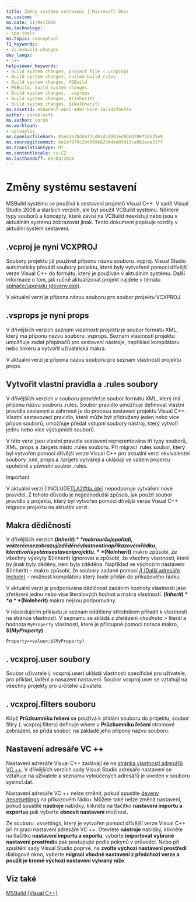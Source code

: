 ```yaml
---
title: Změny systému sestavení | Microsoft Docs
ms.custom: ''
ms.date: 11/04/2016
ms.technology:
- cpp-tools
ms.topic: conceptual
f1_keywords:
- vc.msbuild.changes
dev_langs:
- C++
helpviewer_keywords:
- Build system changes, project file (.vcxprog)
- Build system changes, custom build rules
- Build system changes, MSBuild
- MSBuild, build system changes
- Build system changes, .vsprops
- Build system changes, $(Inherit)
- Build system changes, $(NoInherit)
ms.assetid: e564d95f-a6cc-4d97-b57e-1a71daf66f4a
author: corob-msft
ms.author: corob
ms.workload:
- cplusplus
ms.openlocfilehash: 01eb3a38ddaf7cdb1d54061e48680396f16b25e0
ms.sourcegitcommit: be2a7679c2bd80968204dee03d13ca961eaa31ff
ms.translationtype: MT
ms.contentlocale: cs-CZ
ms.lasthandoff: 05/03/2018
---
```

# <a name="build-system-changes"></a>Změny systému sestavení
MSBuild systému se používá k sestavení projektů Visual C++. V sadě Visual Studio 2008 a starších verzích, ale byl použit VCBuild systému. Některé typy souborů a koncepty, které závisí na VCBuild neexistují nebo jsou v aktuálním systému zobrazovat jinak. Tento dokument popisuje rozdíly v aktuální systém sestavení.  
  
## <a name="vcproj-is-now-vcxproj"></a>.vcproj je nyní VCXPROJ  
 Soubory projektu již používat příponu názvu souboru .vcproj. Visual Studio automaticky převádí soubory projektu, které byly vytvořené pomocí dřívější verze Visual C++ do formátu, který je používán v aktuálním systému. Další informace o tom, jak ručně aktualizovat projekt najdete v tématu [spínače/upgradu (devenv.exe)](/visualstudio/ide/reference/upgrade-devenv-exe).  
  
 V aktuální verzi je přípona názvu souboru pro soubor projektu VCXPROJ.  
  
## <a name="vsprops-is-now-props"></a>.vsprops je nyní props  
 V dřívějších verzích *seznam vlastností projektu* je soubor formátu XML, který má příponu názvu souboru .vsprops. Seznam vlastností projektu umožňuje zadat přepínačů pro sestavení nástroje, například kompilátoru nebo linkeru a vytvořit uživatelská makra.  
  
 V aktuální verzi je přípona názvu souboru pro seznam vlastností projektu props.  
  
## <a name="custom-build-rules-and-rules-files"></a>Vytvořit vlastní pravidla a .rules soubory  
 V dřívějších verzích *v souboru pravidel* je soubor formátu XML, který má příponu názvu souboru .rules. Soubor pravidlo umožňuje definovat vlastní pravidla sestavení a zahrnout je do procesu sestavení projektu Visual C++. Vlastní sestavovací pravidlo, které může být přidružený jeden nebo více přípon souborů, umožňuje předat vstupní soubory nástroj, který vytvoří jednu nebo více výstupních souborů.  
  
 V této verzi jsou vlastní pravidla sestavení reprezentována tři typy souborů, XML, props a .targets místo .rules souboru. Při migraci .rules soubor, který byl vytvořen pomocí dřívější verze Visual C++ pro aktuální verzi ekvivalentní soubory .xml, props a .targets vytvářejí a ukládají ve vašem projektu společně s původní soubor .rules.  
  
> [!IMPORTANT]
>  V aktuální verzi [!INCLUDE[TLA2#tla_ide](../build/includes/tla2sharptla_ide_md.md)] nepodporuje vytváření nové pravidel. Z tohoto důvodu je nejjednodušší způsob, jak použít soubor pravidlo z projektu, který byl vytvořen pomocí dřívější verze Visual C++ migrace projektu na aktuální verzi.  
  
## <a name="inheritance-macros"></a>Makra dědičnosti  
 V dřívějších verzích **$(Inherit)** makro určuje pořadí, ve kterém se zobrazují zděděné vlastnosti na příkazovém řádku, které tvoří systém sestavení projektu. **$(NoInherit)** makro způsobí, že všechny výskyty $(Inherit) ignorovat a způsobí, že všechny vlastnosti, které by jinak byly děděny, není byla zděděna. Například ve výchozím nastavení $(Inherit) – makro způsobí, že soubory zadané pomocí [/I (Další adresáře Include)](../build/reference/i-additional-include-directories.md) – možnost kompilátoru který bude přidán do příkazového řádku.  
  
 V aktuální verzi je podporována dědičnost zadáním hodnoty vlastnosti jako zřetězení jednu nebo více literálových hodnot a makra vlastností. **$(Inherit)** a **$(NoInherit)** makra nejsou podporovány.  
  
 V následujícím příkladu je seznam oddělený středníkem přiřadit k vlastnosti na stránce vlastností. V seznamu se skládá z zřetězení  *\<hodnota >* literál a hodnota `MyProperty` vlastnosti, které je přístupné pomocí notace makro, **$(***MyProperty***)** .  
  
```  
Property=<value>;$(MyProperty)  
```  
  
## <a name="vcxprojuser-files"></a>. vcxproj.user soubory  
 Soubor uživatele (. vcxproj.user) ukládá vlastnosti specifické pro uživatele, pro příklad, ladění a nasazení nastavení. Soubor vcxproj.user se vztahují na všechny projekty pro určitého uživatele.  
  
## <a name="vcxprojfilters-file"></a>. vcxproj.filters souboru  
 Když **Průzkumníku řešení** se používá k přidání souboru do projektu, soubor filtry (. vcxproj.filters) definuje where v **Průzkumníku řešení** stromové zobrazení, se přidá soubor, na základě jeho přípony názvu souboru.  
  
## <a name="vc-directories-settings"></a>Nastavení adresáře VC ++  
 Nastavení adresáře Visual C++ zadávají se na [stránka vlastností adresářů VC ++](../ide/vcpp-directories-property-page.md). V dřívějších verzích sady Visual Studio adresáře nastavení se vztahuje na uživatele a seznamu vyloučených adresářů je uveden v souboru sysincl.dat.  
  
 Nastavení adresáře VC ++ nelze změnit, pokud spustíte [devenv /resetsettings](/visualstudio/ide/reference/resetsettings-devenv-exe) na příkazovém řádku. Můžete také nelze změnit nastavení, pokud spustíte **nástroje** nabídky, klikněte na tlačítko **nastavení importu a exportu**a pak vyberte **obnovit nastavení** možnost.  
  
 Ze souboru .vssettings, který je vytvořen pomocí dřívější verze Visual C++ při migraci nastavení adresáře VC ++. Otevřete **nástroje** nabídky, klikněte na tlačítko **nastavení importu a exportu**, vyberte **importovat vybrané nastavení prostředí**a pak postupujte podle pokynů v průvodci. Nebo při spuštění sady Visual Studio poprvé, na **zvolte výchozí nastavení prostředí** dialogové okno, vyberte **migraci vhodné nastavení z předchozí verze a použít je kromě výchozí nastavení vybraný níže**.  
  
## <a name="see-also"></a>Viz také  
 [MSBuild (Visual C++)](../build/msbuild-visual-cpp.md)